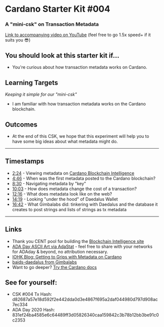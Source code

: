 # Cardano Starter Kit #004
### A "mini-csk" on Transaction Metadata

[Link to accompanying video on YouTube](https://youtu.be/IJ-iiYkdn8Y) (feel free to go 1.5x speed+ if it suits you 😎)

## You should look at this starter kit if...

- You're curious about how transaction metadata works on Cardano.

## Learning Targets
*Keeping it simple for our "mini-csk"*

- I am familiar with how transaction metadata works on the Cardano blockchain.

## Outcomes

- At the end of this CSK, we hope that this experiment will help you to have some big ideas about what metadata might do.

---

## Timestamps

- [2:24](https://youtu.be/Qmx7Pv_bsxw?t=144) - Viewing metadata on [Cardano Blockchain Intelligence](https://bi.stakepoolcentral.com)
- [4:46](https://youtu.be/Qmx7Pv_bsxw?t=286) - When was the first metadata posted to the Cardano blockchain?
- [8:30](https://youtu.be/Qmx7Pv_bsxw?t=510) - Navigating metadata by "key"
- [10:03](https://youtu.be/Qmx7Pv_bsxw?t=603) - How does metadata change the cost of a transaction?
- [12:16](https://youtu.be/Qmx7Pv_bsxw?t=736) - What does metadata look like on the web?
- [14:19](https://youtu.be/Qmx7Pv_bsxw?t=859) - Looking "under the hood" of Daedalus Wallet
- [16:42](https://youtu.be/Qmx7Pv_bsxw?t=1002) - What Gimbalabs did: tinkering with Daedalus and the database it creates to post strings and lists of strings as tx metadata

---

## Links

- Thank you CENT pool for building the [Blockchain Intelligence site](https://bi.stakepoolcentral.com)
- [ADA Day ASCII Art via AdaStat](https://adastat.net/transactions/831ef24ba4585e6c64489ff3d05826340caa159842c3b78b12bb3be91c0c2353) - feel free to share with your networks for ADAday & beyond, no attribution necessary.
- [IOHK Blog: Getting to Grips with Metadata on Cardano](https://iohk.io/en/blog/posts/2020/11/03/getting-to-grips-with-metadata-on-cardano/)
- [baids-daedalus from Gimbalabs](https://github.com/GimbaLabs/baids-daedalus)
- Want to go deeper? [Try the Cardano docs](https://docs.cardano.org/projects/cardano-serialization-lib/en/latest/getting-started/generating-keys.html)

## See for yourself:
- CSK #004 Tx Hash: d82687a57e18d592f2e442dda0d3e4867f695a2daf044980d797d908ac7ec334
- ADA Day 2020 Hash: 831ef24ba4585e6c64489ff3d05826340caa159842c3b78b12bb3be91c0c2353


